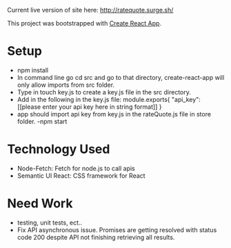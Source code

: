 Current live version of site here: http://ratequote.surge.sh/

This project was bootstrapped with [Create React App](https://github.com/facebookincubator/create-react-app).

# Setup
- npm install 
- In command line go cd src and go to that directory, create-react-app will only allow imports from src folder. 
- Type in touch key.js to create a key.js file in the src directory.
- Add in the following in the key.js file:
module.exports{
     "api_key": [[please enter your api key here in string format]]
}
- app should import api key from key.js in the rateQuote.js file in store folder.
-npm start


# Technology Used
- Node-Fetch: Fetch for node.js to call apis
- Semantic UI React: CSS framework for React

# Need Work
- testing, unit tests, ect..
- Fix API asynchronous issue. Promises are getting resolved with status code 200 despite API not finishing retrieving all results. 
